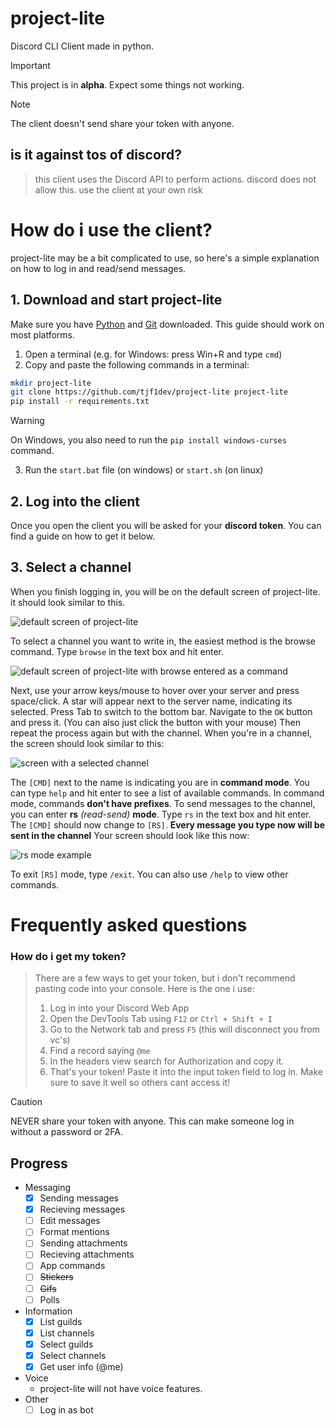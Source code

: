 # project-lite
Discord CLI Client made in python.

> [!IMPORTANT]  
> This project is in **alpha**. Expect some things not working.

> [!NOTE]
> The client doesn't send share your token with anyone.

## is it against tos of discord?
> this client uses the Discord API to perform actions. discord does not allow this. use the client at your own risk

# How do i use the client?
project-lite may be a bit complicated to use, so here's a simple explanation on how to log in and read/send messages.
## 1. Download and start project-lite
Make sure you have [Python](https://python.org) and [Git](https://git-scm.com) downloaded. This guide should work on most platforms.

1. Open a terminal (e.g. for Windows: press Win+R and type `cmd`)
2. Copy and paste the following commands in a terminal: 
```sh
mkdir project-lite
git clone https://github.com/tjf1dev/project-lite project-lite
pip install -r requirements.txt
```
> [!WARNING]
> On Windows, you also need to run the `pip install windows-curses` command.
3. Run the `start.bat` file (on windows) or `start.sh` (on linux)

## 2. Log into the client
Once you open the client you will be asked for your **discord token**. You can find a guide on how to get it below. 

## 3. Select a channel
When you finish logging in, you will be on the default screen of project-lite. it should look similar to this.

![default screen of project-lite](https://github.com/user-attachments/assets/12cc28e2-afb8-4cdb-8324-1d1de4b03904)

To select a channel you want to write in, the easiest method is the browse command. Type `browse` in the text box and hit enter.

![default screen of project-lite with browse entered as a command](https://github.com/user-attachments/assets/607f8478-0931-4dae-8245-f2ede887ab3c)

Next, use your arrow keys/mouse to hover over your server and press space/click. A star will appear next to the server name, indicating its selected.
Press Tab to switch to the bottom bar. Navigate to the `OK` button and press it. (You can also just click the button with your mouse)
Then repeat the process again but with the channel.
When you're in a channel, the screen should look similar to this:

![screen with a selected channel](https://github.com/user-attachments/assets/0d054f38-6fd6-4b16-bc29-088ec93b0e36)

The `[CMD]` next to the name is indicating you are in **command mode**. You can type `help` and hit enter to see a list of available commands. In command mode, commands **don't have prefixes**.
To send messages to the channel, you can enter **rs** *(read-send)* **mode**. Type `rs` in the text box and hit enter.
The `[CMD]` should now change to `[RS]`. **Every message you type now will be sent in the channel**
Your screen should look like this now:

![rs mode example](https://github.com/user-attachments/assets/208e82ad-ea5a-45e5-8650-00b1b2c6d496)

To exit `[RS]` mode, type `/exit`. You can also use `/help` to view other commands.


# Frequently asked questions
### How do i get my token?

> There are a few ways to get your token, but i don't recommend pasting code into your console.
> Here is the one i use:
> 1. Log in into your Discord Web App
> 2. Open the DevTools Tab using `F12` or `Ctrl + Shift + I`
> 3. Go to the Network tab and press `F5` (this will disconnect you from vc's)
> 4. Find a record saying `@me`
> 5. In the headers view search for Authorization and copy it.
> 6. That's your token! Paste it into the input token field to log in. Make sure to save it well so others cant access it!

> [!CAUTION]
> NEVER share your token with anyone. This can make someone log in without a password or 2FA.

## Progress
- Messaging
  - [x] Sending messages
  - [x] Recieving messages
  - [ ] Edit messages
  - [ ] Format mentions
  - [ ] Sending attachments
  - [ ] Recieving attachments
  - [ ] App commands
  - [ ] ~~Stickers~~
  - [ ] ~~Gifs~~
  - [ ] Polls
- Information
  - [x] List guilds
  - [x] List channels
  - [x] Select guilds
  - [x] Select channels
  - [x] Get user info (@me)
- Voice
  - project-lite will not have voice features.
- Other
  - [ ] Log in as bot
